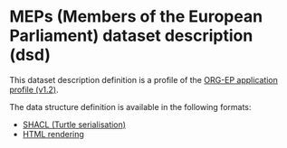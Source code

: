 # MEPs (Members of the European Parliament) dataset description (dsd)

This dataset description definition is a profile of the [ORG-EP application profile (v1.2)](https://europarl.github.io/org-ep/1.2/).

The data structure definition is available in the following formats:
- [SHACL (Turtle serialisation)](org-ep_meps.shacl.ttl)
- [HTML rendering](https://europarl.github.io/org-ep/dsd/meps/)
